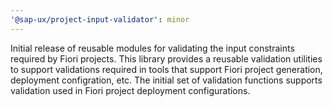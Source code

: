 ```yaml
---
'@sap-ux/project-input-validator': minor
---
```


Initial release of reusable modules for validating the input constraints required by Fiori projects. 
This library provides a reusable validation utilities to support validations required in tools that support
Fiori project generation, deployment configration, etc. The initial set of validation functions supports 
validation used in Fiori project deployment configurations.
